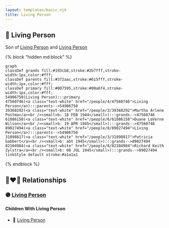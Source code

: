 ```yaml
---
layout: templates/basic.njk
title: Living Person
---
```

## 🔵 Living Person

Son of [Living Person](/people/8/89027494) and [Living Person](/people/4/47560746)

{% block "hidden md:block" %}
```mermaid
graph
classDef grands fill:#193cb8,stroke:#2b7fff,stroke-width:1px,color:#fff;
classDef parents fill:#372aac,stroke:#615fff,stroke-width:1px,color:#fff;
classDef primary fill:#007595,stroke:#00a6f4,stroke-width:1px,color:#fff;
54906750(Living Person):::primary
47560746(<a class="text-white" href="/people/4/47560746">Living Person</a>):::parents-->54906750
39368292(<a class="text-white" href="/people/3/39368292">Martha Arlene Postma</a><br /><small>b: 18 FEB 1944</small>):::grands-->47560746
61086158(<a class="text-white" href="/people/6/61086158">Duane LaVerne Wilson</a><br /><small>b: 19 APR 1945</small>):::grands-->47560746
89027494(<a class="text-white" href="/people/8/89027494">Living Person</a>):::parents-->54906750
31898817(<a class="text-white" href="/people/3/31898817">Patricia Gabbert</a><br /><small>b: abt 1945</small>):::grands-->89027494
82104984(<a class="text-white" href="/people/8/82104984">Richard Keith Zylstra</a><br /><small>b: 08 JUL 1945</small>):::grands-->89027494
linkStyle default stroke:#a1a1a1
```
{% endblock %}

## 👩‍❤️‍👨 Relationships

### 🟣 [Living Person](/people/2/28950416)

#### Children With Living Person
* 🔵 [Living Person](/people/6/69350741)